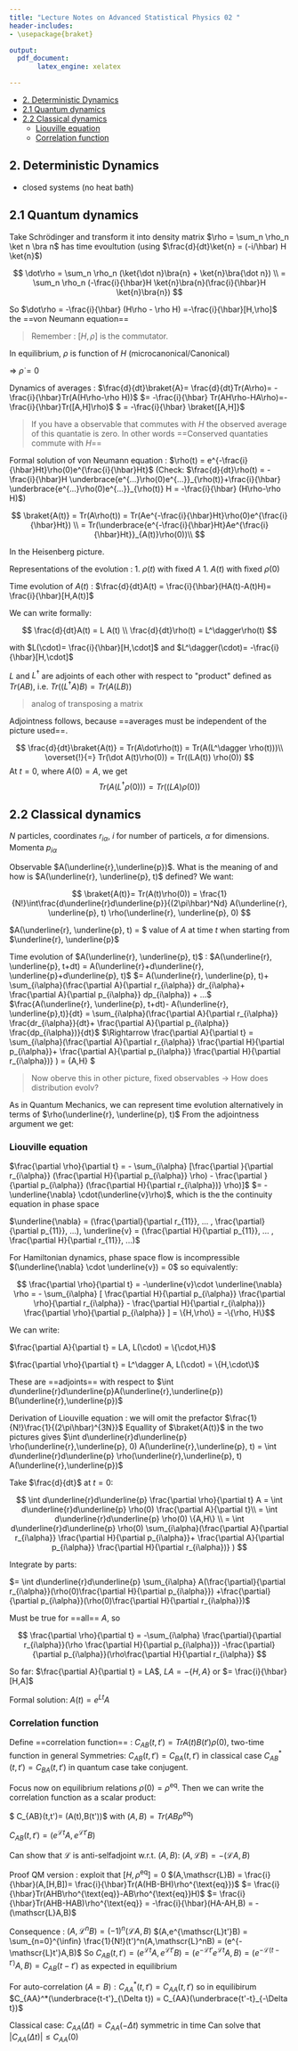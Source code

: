 ```yaml
---
title: "Lecture Notes on Advanced Statistical Physics 02 "
header-includes:
- \usepackage{braket}

output:
  pdf_document: 
       latex_engine: xelatex

---
```


- [2. Deterministic Dynamics](#2-deterministic-dynamics)
- [2.1 Quantum dynamics](#21-quantum-dynamics)
- [2.2 Classical dynamics](#22-classical-dynamics)
  - [Liouville equation](#liouville-equation)
  - [Correlation function](#correlation-function)

## 2. Deterministic Dynamics

- closed systems (no heat bath)

## 2.1 Quantum dynamics

Take Schrödinger and transform it into density matrix $\rho = \sum_n \rho_n \ket n \bra n$ has time evoultution (using $\frac{d}{dt}\ket{n} = (-i/\hbar) H \ket{n}$)

$$
\dot\rho = \sum_n \rho_n (\ket{\dot n}\bra{n} + \ket{n}\bra{\dot n}) \\
= \sum_n \rho_n (-\frac{i}{\hbar}H \ket{n}\bra{n}(\frac{i}{\hbar}H \ket{n}\bra{n})
$$

So $\dot\rho = -\frac{i}{\hbar} (H\rho - \rho H) =-\frac{i}{\hbar}[H,\rho]$
the ==von Neumann equation==

> Remember : $[H,\rho]$ is the commutator.

In equilibrium, $\rho$ is function of $H$ (microcanonical/Canonical)

$\Rightarrow$ $\dot\rho = 0$

Dynamics of averages
:   $\frac{d}{dt}\braket{A}= \frac{d}{dt}Tr(A\rho)= -\frac{i}{\hbar}Tr(A(H\rho-\rho H))$
    $= -\frac{i}{\hbar} Tr(AH\rho-HA\rho)=-\frac{i}{\hbar}Tr([A,H]\rho)$
    $ =  -\frac{i}{\hbar} \braket{[A,H]}$

> If you have a observable that commutes with $H$ the observed average of this quantatie is zero. In other words ==Conserved quantaties commute with $H$==

Formal solution of von Neumann equation
:   $\rho(t) = e^{-\frac{i}{\hbar}Ht}\rho(0)e^{\frac{i}{\hbar}Ht}$
    (Check: $\frac{d}{dt}\rho(t) = -\frac{i}{\hbar}H \underbrace{e^{...}\rho(0)e^{...}}_{\rho(t)}+\frac{i}{\hbar} \underbrace{e^{...}\rho(0)e^{...}}_{\rho(t)} H =  -\frac{i}{\hbar} (H\rho-\rho H)$)

$$ \braket{A(t)} = Tr(A\rho(t)) = Tr(Ae^{-\frac{i}{\hbar}Ht}\rho(0)e^{\frac{i}{\hbar}Ht}) \\
= Tr(\underbrace{e^{-\frac{i}{\hbar}Ht}Ae^{\frac{i}{\hbar}Ht}}_{A(t)}\rho(0))\\
$$

In the Heisenberg picture.

Representations of the evolution
:   1. $\rho(t)$ with fixed $A$
    1. $A(t)$ with fixed $\rho(0)$

Time evolution of $A(t)$
:   $\frac{d}{dt}A(t) = \frac{i}{\hbar}(HA(t)-A(t)H)= \frac{i}{\hbar}[H,A(t)]$

We can write formally:

$$
\frac{d}{dt}A(t) = L A(t) \\
\frac{d}{dt}\rho(t) = L^\dagger\rho(t)
$$

with $L(\cdot)= \frac{i}{\hbar}[H,\cdot]$ and $L^\dagger(\cdot)= -\frac{i}{\hbar}[H,\cdot]$

$L$ and $L^\dagger$ are adjoints of each other with respect to "product" defined as $Tr(AB)$, i.e. $Tr((L^\dagger A) B) = Tr(A (LB))$

> analog of transposing a matrix

Adjointness follows, because ==averages must be independent of the picture used==.

$$
\frac{d}{dt}\braket{A(t)} = Tr(A\dot\rho(t)) = Tr(A(L^\dagger \rho(t)))\\
\overset{!}{=} Tr(\dot A(t)\rho(0)) = Tr((LA(t)) \rho(0))
$$
At $t=0$, where $A(0)=A$, we get
$$
Tr(A (L^\dagger \rho(0))) = Tr((LA)\rho(0))
$$

## 2.2 Classical dynamics

$N$ particles, coordinates $r_{i\alpha}$, $i$ for number of particels, $\alpha$ for dimensions. Momenta $p_{i\alpha}$

Observable $A(\underline{r},\underline{p})$. What is the meaning of and how is $A(\underline{r}, \underline{p}, t)$ defined? We want:

$$
\braket{A(t)}= Tr(A(t)\rho(0)) = \frac{1}{N!}\int\frac{d\underline{r}d\underline{p}}{(2\pi\hbar)^Nd} A(\underline{r}, \underline{p}, t) \rho(\underline{r}, \underline{p}, 0)
$$

$A(\underline{r}, \underline{p}, t) = $ value of $A$ at time $t$ when starting from $\underline{r}, \underline{p}$

Time evolution of $A(\underline{r}, \underline{p}, t)$
:   $A(\underline{r}, \underline{p}, t+dt) = A(\underline{r}+d\underline{r}, \underline{p}+d\underline{p}, t)$
    $= A(\underline{r}, \underline{p}, t)+ \sum_{i\alpha}(\frac{\partial A}{\partial r_{i\alpha}} dr_{i\alpha}+ \frac{\partial A}{\partial p_{i\alpha}} dp_{i\alpha}) + ...$
    $\frac{A(\underline{r}, \underline{p}, t+dt)- A(\underline{r}, \underline{p},t)}{dt} = \sum_{i\alpha}(\frac{\partial A}{\partial r_{i\alpha}} \frac{dr_{i\alpha}}{dt}+ \frac{\partial A}{\partial p_{i\alpha}} \frac{dp_{i\alpha})}{dt}$
    $\Rightarrow \frac{\partial A}{\partial t} = \sum_{i\alpha}(\frac{\partial A}{\partial r_{i\alpha}} \frac{\partial H}{\partial p_{i\alpha}}+ \frac{\partial A}{\partial p_{i\alpha}} \frac{\partial H}{\partial r_{i\alpha})} ) =  \{A,H\} $

> Now oberve this in other picture, fixed observables -> How does distribution evolv?

As in Quantum Mechanics, we can represent time evolution alternatively in terms of $\rho(\underline{r}, \underline{p}, t)$ From the adjointness argument we get:

### Liouville equation

$\frac{\partial \rho}{\partial t} = - \sum_{i\alpha} [\frac{\partial }{\partial r_{i\alpha}} (\frac{\partial H}{\partial p_{i\alpha}} \rho) - \frac{\partial }{\partial p_{i\alpha}} (\frac{\partial H}{\partial r_{i\alpha})} \rho)]$
$= - \underline{\nabla} \cdot(\underline{v}\rho)$, which is the the continuity equation in phase space

$\underline{\nabla} = (\frac{\partial}{\partial r_{11}}, ... , \frac{\partial}{\partial p_{11}}, ...), \underline{v} = (\frac{\partial H}{\partial p_{11}}, ... , \frac{\partial H}{\partial r_{11}}, ...)$

For Hamiltonian dynamics, phase space flow is incompressible $(\underline{\nabla} \cdot \underline{v}) = 0$ so equivalently:

$$ \frac{\partial \rho}{\partial t} = -\underline{v}\cdot \underline{\nabla} \rho = - \sum_{i\alpha} [ \frac{\partial H}{\partial p_{i\alpha}} \frac{\partial \rho}{\partial r_{i\alpha}} -  \frac{\partial H}{\partial r_{i\alpha})} \frac{\partial \rho}{\partial p_{i\alpha}} ] = \{H,\rho\} = -\{\rho, H\}$$

We can write:

$\frac{\partial A}{\partial t} = LA, L(\cdot) = \{\cdot,H\}$

$\frac{\partial \rho}{\partial t} = L^\dagger A, L(\cdot) = \{H,\cdot\}$

These are ==adjoints== with respect to $\int d\underline{r}d\underline{p}A(\underline{r},\underline{p}) B(\underline{r},\underline{p})$

Derivation of Liouville equation
:   we will omit the prefactor $\frac{1}{N!}\frac{1}{(2\pi\hbar)^{3N}}$
    Equallity of $\braket{A(t)}$ in the two pictures gives
    $\int d\underline{r}d\underline{p} \rho(\underline{r},\underline{p}, 0) A(\underline{r},\underline{p}, t) = \int d\underline{r}d\underline{p} \rho(\underline{r},\underline{p}, t) A(\underline{r},\underline{p})$

Take $\frac{d}{dt}$ at $t=0$:

$$
\int  d\underline{r}d\underline{p} \frac{\partial \rho}{\partial t} A = \int d\underline{r}d\underline{p} \rho(0) \frac{\partial A}{\partial t}\\
= \int d\underline{r}d\underline{p} \rho(0) \{A,H\} \\
= \int d\underline{r}d\underline{p} \rho(0) \sum_{i\alpha}(\frac{\partial A}{\partial r_{i\alpha}} \frac{\partial H}{\partial p_{i\alpha}}+ \frac{\partial A}{\partial p_{i\alpha}} \frac{\partial H}{\partial r_{i\alpha})} )
$$

Integrate by parts:

$= \int d\underline{r}d\underline{p} \sum_{i\alpha} A(\frac{\partial}{\partial r_{i\alpha}}(\rho(0)\frac{\partial H}{\partial p_{i\alpha}}) +\frac{\partial}{\partial p_{i\alpha}}(\rho(0)\frac{\partial H}{\partial r_{i\alpha}})$

Must be true for ==all== $A$, so

$$
\frac{\partial \rho}{\partial t} = -\sum_{i\alpha} \frac{\partial}{\partial r_{i\alpha}}(\rho \frac{\partial H}{\partial p_{i\alpha}}) -\frac{\partial}{\partial p_{i\alpha}}(\rho\frac{\partial H}{\partial r_{i\alpha}}
$$

So far: $\frac{\partial A}{\partial t} = LA$, $LA=-\{H,A\}$ or $= \frac{i}{\hbar}[H,A]$

Formal solution: $A(t)= e^{Lt}A$

### Correlation function

Define ==correlation function==
:   $C_{AB}(t,t') = Tr A(t) B(t') \rho(0)$, two-time function in general
    Symmetries:
    $C_{AB}(t,t') = C_{BA}(t,t')$ in classical case
    $C^*_{AB}(t,t') = C_{BA}(t,t')$ in quantum case take conjugent.

Focus now on equilibrium relations $\rho(0) = \rho^{\text{eq}}$. Then we can write the correlation function as a scalar product:

$ C_{AB}(t,t')= (A(t),B(t'))$ with  $(A,B)= Tr(AB\rho^{\text{eq}})$

$C_{AB}(t,t') = (e^{\mathscr{L}t} A,e^{\mathscr{L}t'} B)$

Can show that $\mathscr{L}$ is anti-selfadjoint w.r.t. $(A,B)$: $(A,\mathscr{L}B) = - (\mathscr{L}A, B)$

Proof QM version
:   exploit that $[H,\rho^{\text{eq}}]= 0$
    $(A,\mathscr{L}B) = \frac{i}{\hbar}(A,[H,B])= \frac{i}{\hbar}Tr(A(HB-BH)\rho^{\text{eq}})$
    $= \frac{i}{\hbar}Tr(AHB\rho^{\text{eq}}-AB\rho^{\text{eq}}H)$
    $= \frac{i}{\hbar}Tr(AHB-HAB)\rho^{\text{eq}} = -\frac{i}{\hbar}(HA-AH,B) = -(\mathscr{L}A,B)$

Consequence
:   $(A,\mathscr{L}^n B) = (-1)^n(\mathscr{L}A,B)$
    $(A,e^{\mathscr{L}t'}B) = \sum_{n=0}^{\infin} \frac{1}{N!}(t')^n(A,\mathscr{L}^nB) = (e^{-\mathscr{L}t'}A,B)$
    So $C_{AB}(t,t') = (e^{\mathscr{L}t}A,e^{\mathscr{L}t'}B) = (e^{-\mathscr{L}t'}e^{\mathscr{L}t}A,B) = (e^{-\mathscr{L}(t-t')}A,B) = C_{AB}(t-t')$ as expected in equilibrium

For auto-correlation $(A=B): C_{AA}^*(t,t')=C_{AA}(t,t')$ so in equilibirum
$C_{AA}^*(\underbrace{t-t'}_{\Delta t}) = C_{AA}(\underbrace{t'-t}_{-\Delta t})$

Classical case: $C_{AA}(\Delta t) = C_{AA}(-\Delta t)$ symmetric in time
Can solve that $|C_{AA}(\Delta t)| \leq C_{AA}(0)$
